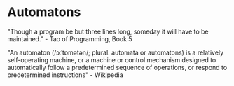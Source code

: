 # Automatons

"Though a program be but three lines long, someday it will have to be maintained." - Tao of Programming, Book 5

"An automaton (/ɔːˈtɒmətən/; plural: automata or automatons) is a relatively self-operating machine, or a machine or control mechanism designed to automatically follow a predetermined sequence of operations, or respond to predetermined instructions" - Wikipedia

